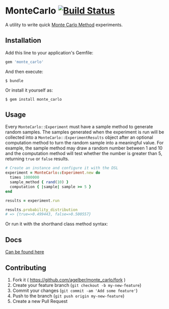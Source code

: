 # MonteCarlo [![Build Status](https://travis-ci.org/agelber/monte_carlo.svg)](https://travis-ci.org/agelber/monte_carlo)

A utility to write quick [Monte Carlo Method](http://en.wikipedia.org/wiki/Monte_Carlo_method) experiments.

## Installation

Add this line to your application's Gemfile:

```ruby
gem 'monte_carlo'
```

And then execute:

    $ bundle

Or install it yourself as:

    $ gem install monte_carlo

## Usage

Every `MonteCarlo::Experiment` must have a sample method to generate random samples. The samples generated when the experiment is run will be collected into a `MonteCarlo::ExperimentResults` object after an optional computation method to turn the random sample into a meaningful value.
For example, the sample method may draw a random number between 1 and 10 and the computation method will test whether the number is greater than 5, returning `true` or `false` results.

```ruby
# Create an instance and configure it with the DSL
experiment = MonteCarlo::Experiment.new do
  times 1000000
  sample_method { rand(10) }
  computation { |sample| sample >= 5 }
end

results = experiment.run

results.probability_distribution
# => {true=>0.499443, false=>0.500557}
```

Or run it with the shorthand class method syntax:

## Docs

[Can be found here](http://www.rubydoc.info/gems/monte_carlo)

## Contributing

1. Fork it ( https://github.com/agelber/monte_carlo/fork )
2. Create your feature branch (`git checkout -b my-new-feature`)
3. Commit your changes (`git commit -am 'Add some feature'`)
4. Push to the branch (`git push origin my-new-feature`)
5. Create a new Pull Request
